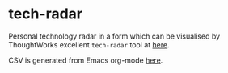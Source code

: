 # tech-radar #

Personal technology radar in a form which can be visualised by ThoughtWorks excellent `tech-radar` tool at
[here](https://radar.thoughtworks.com/?sheetId=https%3A%2F%2Fraw.githubusercontent.com%2Fstubillwhite%2Ftech-radar%2Fmain%2Ftech-radar.csv).

CSV is generated from Emacs org-mode [here](https://github.com/stubillwhite/.emacs.d/blob/main/lisp/sbw-org-tech-radar.el).

